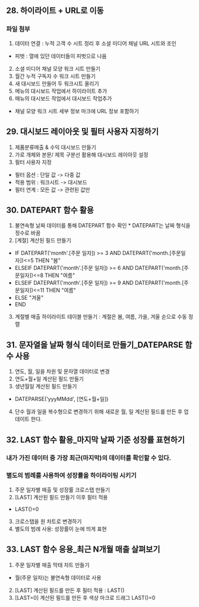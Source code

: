 ## 28. 하이라이트 + URL로 이동
### 파일 첨부
1. 데이터 연결 : 누적 고객 수 시트 정리 후 소셜 미디어 채널 URL 시트와 조인
 - 피벗 : 열에 있던 데이터들이 피벗으로 나옴 
2. 소셜 미디어 채널 모양 워크 시트 만들기
3. 월간 누적 구독자 수 워크 시트 만들기
4. 새 대시보드 만들어 두 워크시트 올리기
5. 메뉴의 대시보드 작업에서 하이라이트 추가
6. 매뉴의 대시보드 작업에서 대시보드 작업추가
 - 채널 모양 워크 시트 세부 정보 마크에 URL 정보 포함하기


## 29. 대시보드 레이아웃 및 필터 사용자 지정하기
1. 제품분류매출 & 수익 대시보드 만들기
2. 가로 개체와 본문/ 제목 구분선 활용해 대시보드 레이아웃 설정
3. 필터 사용자 지정
 - 필터 옵션 : 단일 값 -> 다중 값
 - 적용 범위 : 워크시트 -> 대시보드
 - 필터 연계 : 모든 값 -> 관련된 값만



## 30. DATEPART 함수 활용
1. 불연속형 날짜 데이터를 통해 DATEPART 함수 확인 * DATEPART는 날짜 형식을 정수로 바꿈
2. [계절] 계산된 필드 만들기
 - IF DATEPART('month'.[주문 일자]) >= 3 AND DATEPART('month.[주문일자])<=5 THEN "봄"
 - ELSEIF DATEPART('month'.[주문 일자]) >= 6 AND DATEPART('month.[주문일자])<=8 THEN "여름"
 - ELSEIF DATEPART('month'.[주문 일자]) >= 9 AND DATEPART('month.[주문일자])<=11 THEN "여름"
 - ELSE "겨울"
 - END
3. 계절별 매출 하이라이트 테이블 만들기 : 계절은 봄, 여름, 가을, 겨울 순으로 수동 정렬

## 31. 문자열을 날짜 형식 데이터로 만들기_DATEPARSE 함수 사용
1. 연도, 월, 일을 차원 및 문자열 데이터로 변경
2. 연도+월+일 계산된 필드 만들기
3. 생년월일 계산된 필드 만들기
 - DATEPARSE('yyyMMdd', [연도+월+일])
4. 단수 월과 일을 복수형으로 변경하기 위해 새로운 월, 일 계산된 필드를 만든 후 업데이트 한다.


## 32. LAST 함수 활용_마지막 날짜 기준 성장률 표현하기
### 내가 가진 데이터 중 가장 최근(마지막)의 데이터를 확인할 수 있다.
### 별도의 범례를 사용하여 성장률을 하이라이팅 시키기
1. 주문 일자별 매출 및 성장률 크로스탭 만들기
2. [LAST] 계산된 필드 만들기 이후 필터 적용
 - LAST()=0
3. 크로스탭을 원 차트로 변경하기
4. 별도의 범례 사용: 성장률이 눈에 띄게 표현

## 33. LAST 함수 응용_최근 N개월 매출 살펴보기
1. 주문 일자별 매출 막태 차트 만들기
 - 월(주문 일자)는 불연속형 데이터로 사용
2. [LAST] 계산된 필드를 만든 후 필터 적용 : LAST()
3. [LAST=0] 계산된 필드를 만든 후 색상 마크로 드래그 LAST()=0

